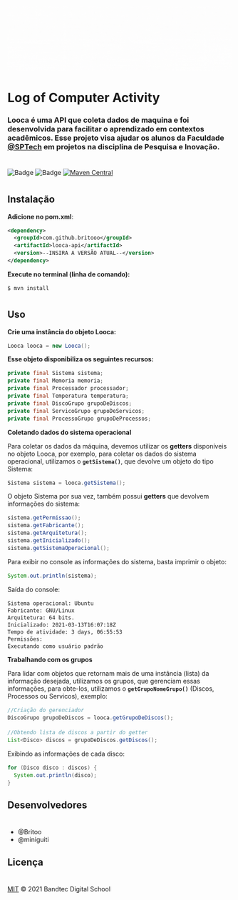 
[![Looca API](./readme/readmes.gif)]()
# Log of Computer Activity

### **Looca** é uma API que coleta dados de maquina e foi desenvolvida para facilitar o aprendizado em contextos acadêmicos. Esse projeto visa ajudar os alunos da Faculdade [@SPTech](https://github.com/BandTec) em projetos na disciplina de Pesquisa e Inovação.
# 

![Badge](https://img.shields.io/badge/Code-Java-F76911?&logo=java) 
![Badge](https://img.shields.io/badge/compiler-maven-4c9d1flogo=maven)
[![Maven Central](https://maven-badges.herokuapp.com/maven-central/com.github.nyholmniklas/arithmetic/badge.svg)](https://search.maven.org/artifact/com.github.britooo/looca-api)
#
## Instalação
**Adicione no pom.xml**:
```xml
<dependency>
  <groupId>com.github.britooo</groupId>
  <artifactId>looca-api</artifactId>
  <version>--INSIRA A VERSÃO ATUAL--</version>
</dependency>
```

**Execute no terminal (linha de comando):**
```
$ mvn install
```
#
## Uso

**Crie uma instância do objeto Looca:**
```java
Looca looca = new Looca();
```

**Esse objeto disponibiliza os seguintes recursos:**

```java
private final Sistema sistema;
private final Memoria memoria;
private final Processador processador;
private final Temperatura temperatura;
private final DiscoGrupo grupoDeDiscos;
private final ServicoGrupo grupoDeServicos;
private final ProcessoGrupo grupoDeProcessos;
```

**Coletando dados do sistema operacional**

Para coletar os dados da máquina, devemos utilizar os **getters** disponíveis no objeto Looca, por exemplo, para coletar os dados do sistema operacional, utilizamos o **```getSistema()```**, que devolve um objeto do tipo Sistema:


```java
Sistema sistema = looca.getSistema();

```
O objeto Sistema por sua vez, também possui **getters** que devolvem informações do sistema:
```java
sistema.getPermissao();
sistema.getFabricante();
sistema.getArquitetura();
sistema.getInicializado();
sistema.getSistemaOperacional();
```

Para exibir no console as informações do sistema, basta imprimir o objeto:
```java
System.out.println(sistema);
```
Saída do console:
```
Sistema operacional: Ubuntu
Fabricante: GNU/Linux
Arquitetura: 64 bits.
Inicializado: 2021-03-13T16:07:18Z
Tempo de atividade: 3 days, 06:55:53
Permissões:
Executando como usuário padrão
```


**Trabalhando com os grupos**

Para lidar com objetos que retornam mais de uma instância (lista) da informação desejada, utilizamos os grupos, que gerenciam essas informações, para obte-los, utilizamos o **```getGrupoNomeGrupo()```** (Discos, Processos ou Servicos), exemplo:

```java
//Criação do gerenciador
DiscoGrupo grupoDeDiscos = looca.getGrupoDeDiscos();

//Obtendo lista de discos a partir do getter
List<Disco> discos = grupoDeDiscos.getDiscos();
```
Exibindo as informações de cada disco:

```java
for (Disco disco : discos) {
  System.out.println(disco);
}
```

## Desenvolvedores
#
- @Britoo
- @miniguiti

## Licença
#
[MIT](LICENSE) © 2021 Bandtec Digital School
